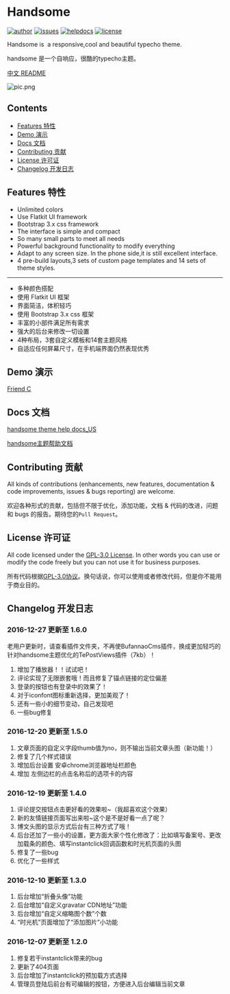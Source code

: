 # Handsome  

[![author](https://img.shields.io/badge/author-Hewro-blue.svg)](http://www.ihewro.xyz) 
[![issues](https://img.shields.io/github/issues/ihewro/typecho-theme-handsome.svg)](https://github.com/ihewro/typecho-theme-handsome/issues) 
[![helpdocs](https://img.shields.io/badge/Docs-HELP-red.svg)](http://www.ihewro.xyz/archives/519/) 
[![license](https://img.shields.io/github/license/ihewro/typecho-theme-handsome.svg)](https://github.com/ihewro/typecho-theme-handsome/blob/master/LICENSE) 

Handsome is  a responsive,cool and beautiful typecho theme.

handsome 是一个自响应，很酷的typecho主题。

[中文 README](http://www.ihewro.xyz/archives/489) 

![pic.png][1]


## Contents
* [Features 特性](#features-特性)
* [Demo 演示](#demo-演示)
* [Docs 文档](#docs-文档)
* [Contributing 贡献](#contributing-贡献)
* [License 许可证](#license-许可证)
* [Changelog 开发日志](#changelog-开发日志)

## Features 特性

* Unlimited colors
* Use Flatkit UI framework
* Bootstrap 3.x css framework
* The interface is simple and compact
* So many small parts to meet all needs
* Powerful background functionality to modify everything
* Adapt to any screen size. In the phone side,it is still excellent interface.
* 4 pre-build layouts,3 sets of custom page templates and 14 sets of theme styles.

---
* 多种颜色搭配
* 使用 Flatkit UI 框架
* 界面简洁，体积轻巧
* 使用 Bootstrap 3.x css 框架
* 丰富的小部件满足所有需求
* 强大的后台来修改一切设置
* 4种布局，3套自定义模板和14套主题风格
* 自适应任何屏幕尺寸，在手机端界面仍然表现优秀

## Demo 演示

[Friend C](http://www.ihewro.xyz)

## Docs 文档

[handsome theme  help docs_US](http://www.ihewro.xyz/archives/519/)

[handsome主题帮助文档](http://www.ihewro.xyz/archives/519/)

## Contributing 贡献

All kinds of contributions (enhancements, new features, documentation & code improvements, issues & bugs reporting) are welcome.

欢迎各种形式的贡献，包括但不限于优化，添加功能，文档 & 代码的改进，问题和 bugs 的报告。期待您的`Pull Request`。

## License 许可证

All code licensed under the [GPL-3.0  License](https://github.com/ihewro/typecho-theme-handsome/blob/master/LICENSE). In other words you can use or modify the code freely but you can not use it for business purposes.

所有代码根据[GPL-3.0协议](https://github.com/ihewro/typecho-theme-handsome/blob/master/LICENSE)。换句话说，你可以使用或者修改代码，但是你不能用于商业目的。

## Changelog 开发日志


### 2016-12-27 更新至 1.6.0

老用户更新时，请查看插件文件夹，不再使BufannaoCms插件，换成更加轻巧的针对handsome主题优化的TePostViews插件（7kb）！
1. 增加了播放器！！试试吧！
2. 评论实现了无限嵌套哦！而且修复了锚点链接的定位偏差
3. 登录的按钮也有登录中的效果了！
4. 对于iconfont图标重新选择，更加美观了！
5. 还有一些小的细节变动，自己发现吧
6. 一些bug修复

### 2016-12-20 更新至 1.5.0

1. 文章页面的自定义字段thumb值为no，则不输出当前文章头图（新功能！）
2. 修复了几个样式错误
3. 增加后台设置 安卓chrome浏览器地址栏颜色
4. 增加 左侧边栏的点击名称后的选项卡的内容

### 2016-12-19 更新至 1.4.0

1. 评论提交按钮点击更好看的效果啦~（我超喜欢这个效果）
2. 新的友情链接页面写出来啦~这个是不是好看一点了呢？
3. 博文头图的显示方式后台有三种方式了哦！
4. 后台还加了一些小的设置，更方面大家个性化修改了：比如填写备案号、更改加载条的颜色、填写instantclick回调函数和时光机页面的头图
5. 修复了一些bug
6. 优化了一些样式

### 2016-12-10 更新至 1.3.0

1. 后台增加“折叠头像”功能
2. 后台增加“自定义gravatar CDN地址”功能
3. 后台增加“自定义缩略图个数”个数
4. “时光机”页面增加了“添加图片”小功能

### 2016-12-07 更新至 1.2.0

1. 修复若干instantclick带来的bug
2. 更新了404页面
3. 后台增加了instantclick的预加载方式选择
4. 管理员登陆后前台有可编辑的按钮，方便进入后台编辑当前文章

[1]: http://7xlk7n.com1.z0.glb.clouddn.com/2016/12/2960973115.png
